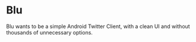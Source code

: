 Blu
===

Blu wants to be a simple Android Twitter Client, with a clean UI and without thousands of unnecessary options.
